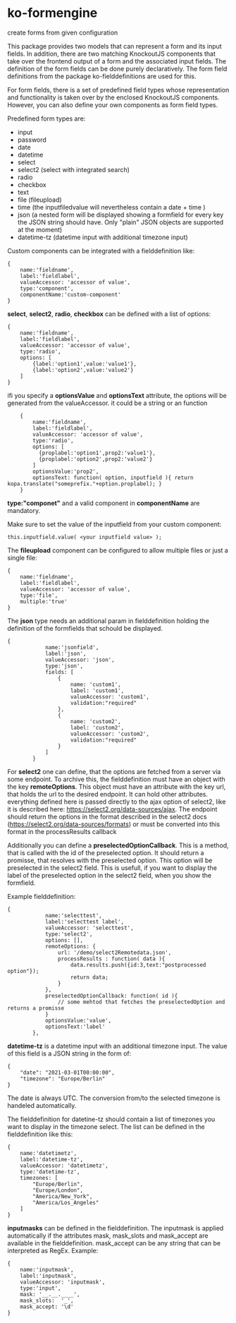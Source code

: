 # ko-formengine

create forms from given configuration

This package provides two models that can represent a form and its input fields. In addition, there are two matching
KnockoutJS components that take over the frontend output of a form and the associated input fields. The definition of
the form fields can be done purely declaratively. The form field definitions from the package ko-fielddefinitions are
used for this.

For form fields, there is a set of predefined field types whose representation and functionality is taken over by the
enclosed KnockoutJS components. However, you can also define your own components as form field types.

Predefined form types are:

* input
* password
* date
* datetime
* select
* select2 (select with integrated search)
* radio
* checkbox
* text
* file (fileupload)
* time (the inputfiledvalue will nevertheless contain a date + time )
* json (a nested form will be displayed showing a formfield for every key the JSON string should have. Only "plain" JSON
  objects are supported at the moment)
* datetime-tz (datetime input with additional timezone input)

Custom components can be integrated with a fielddefinition like:

    {
        name:'fieldname',
        label:'fieldlabel',
        valueAccessor: 'accessor of value',
        type:'component',
        componentName:'custom-component'
    }

**select**, **select2**, **radio**, **checkbox** can be defined with a list of options:

    {
        name:'fieldname',
        label:'fieldlabel',
        valueAccessor: 'accessor of value',
        type:'radio',
        options: [
            {label:'option1',value:'value1'},
            {label:'option2',value:'value2'}
        ]
    }

ifi you specify a **optionsValue** and **optionsText** attribute, the options will be generated from the valueAccessor.
it could be a string or an function

        {
            name:'fieldname',
            label:'fieldlabel',
            valueAccessor: 'accessor of value',
            type:'radio',
            options: [
              {proplabel:'option1',prop2:'value1'},
              {proplabel:'option2',prop2:'value2'}
            ]
            optionsValue:'prop2',
            optionsText: function( option, inputfield ){ return kopa.translate("someprefix."+option.proplabel); }
        }

**type:"componet"** and a valid component in **componentName** are mandatory.

Make sure to set the value of the inputfield from your custom component:

    this.inputfield.value( <your inputfield value> );

The **fileupload** component can be configured to allow multiple files or just a single file:

    {
        name:'fieldname',
        label:'fieldlabel',
        valueAccessor: 'accessor of value',
        type:'file',
        multiple:'true' 
    }

The **json** type needs an additional param in fielddefinition holding the definition of the formfields that schould be
displayed.

    {
                name:'jsonfield',
                label:'json',
                valueAccessor: 'json',
                type:'json',
                fields: [
                    {
                        name: 'custom1',
                        label: 'custom1',
                        valueAccessor: 'custom1',
                        validation:"required"
                    },
                    {
                        name: 'custom2',
                        label: 'custom2',
                        valueAccessor: 'custom2',
                        validation:"required"
                    }
                ]
            }

For **select2** one can define, that the options are fetched from a server via some endpoint. To archive this, the
fielddefinition
must have an object with the key **remoteOptions**. This object must have an attribute with the key url, that holds the
url to
the desired endpoint. It can hold other attributes. everything defined here is passed directly to the ajax option of
select2, like
it is described here: https://select2.org/data-sources/ajax. The endpoint should return the options in the format
described in the select2 docs
(https://select2.org/data-sources/formats) or must be converted into this format in the processResults callback

Additionally you can define a **preselectedOptionCallback**. This is a method, that is called with the id of the
preselected option. It should return a promisse, that resolves with the preselected option. This option will be
preselected in the select2 field. This is usefull, if you want to display the label of the preselected option in the
select2 field, when you show the formfield.

Example fielddefinition:

    {
                name:'selecttest',
                label:'selecttest label',
                valueAccessor: 'selecttest',
                type:'select2',
                options: [],
                remoteOptions: {
                    url: '/demo/select2Remotedata.json',
                    processResults : function( data ){
                        data.results.push({id:3,text:"postprocessed option"});
                        return data;
                    }
                },
                preselectedOptionCallback: function( id ){
                    // some mehtod that fetches the preselectedOption and returns a promisse
                }
                optionsValue:'value',
                optionsText:'label'
            },

**datetime-tz** is a datetime input with an additional timezone input. The value of this field is a JSON string in the form
of:

    {
        "date": "2021-03-01T00:00:00",
        "timezone": "Europe/Berlin"
    }

The date is always UTC. The conversion from/to the selected timezone is handeled automatically.

The fielddefinition for datetine-tz should contain a list of timezones you want to display in the timezone select. 
The list can be defined in the fielddefinition like this:

    {
        name:'datetimetz',
        label:'datetime-tz',
        valueAccessor: 'datetimetz',
        type:'datetime-tz',
        timezones: [
            "Europe/Berlin",
            "Europe/London",
            "America/New_York",
            "America/Los_Angeles"
        ]
    }


**inputmasks** can be defined in the fielddefinition. The inputmask is applied automatically if the attributes mask, mask_slots and mask_accept
are available in the fielddefinition. mask_accept can be any string that can be interpreted as RegEx. 
Example:

    {
        name:'inputmask',
        label:'inputmask',
        valueAccessor: 'inputmask',
        type:'input',
        mask: '__.__.____',
        mask_slots:  '_',
        mask_accept: '\d'
    }
